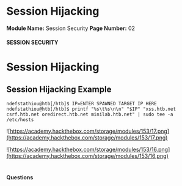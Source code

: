 <!--
 // Platform: Academy
// URL: https://academy.hackthebox.com/module/153/section/1443
// Platform Version: V1
// Module ID: 153
// Module Name: Session Security
// Module Difficulty: Medium
// Section ID: 1443
// Section Title: Session Hijacking
// Page Title: Hack The Box - Academy
// Page Number: 02
-->

# Session Hijacking

**Module Name:** Session Security **Page Number:** 02

#### 

#### SESSION SECURITY

# Session Hijacking

## Session Hijacking Example

``` shell-session
ndefstathiou@htb[/htb]$ IP=ENTER SPAWNED TARGET IP HERE
ndefstathiou@htb[/htb]$ printf "%s\t%s\n\n" "$IP" "xss.htb.net csrf.htb.net oredirect.htb.net minilab.htb.net" | sudo tee -a /etc/hosts
```

![https://academy.hackthebox.com/storage/modules/153/17.png](https://academy.hackthebox.com/storage/modules/153/17.png)

![https://academy.hackthebox.com/storage/modules/153/16.png](https://academy.hackthebox.com/storage/modules/153/16.png)

# 

# 

#### Questions

####